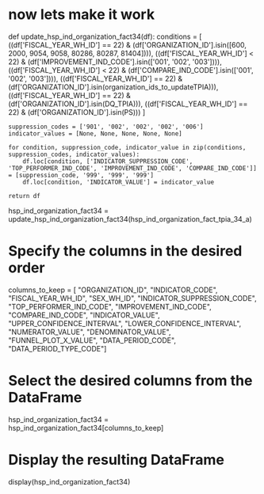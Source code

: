 # now lets make it work 

def update_hsp_ind_organization_fact34(df):
    conditions = [
        ((df['FISCAL_YEAR_WH_ID'] == 22) &
         (df['ORGANIZATION_ID'].isin([600, 2000, 9054, 9058, 80286, 80287, 81404]))),
        ((df['FISCAL_YEAR_WH_ID'] < 22) & (df['IMPROVEMENT_IND_CODE'].isin(['001', '002', '003']))),
        ((df['FISCAL_YEAR_WH_ID'] < 22) & (df['COMPARE_IND_CODE'].isin(['001', '002', '003']))),
        ((df['FISCAL_YEAR_WH_ID'] == 22) & (df['ORGANIZATION_ID'].isin(organization_ids_to_updateTPIA))),
        ((df['FISCAL_YEAR_WH_ID'] == 22) & (df['ORGANIZATION_ID'].isin(DQ_TPIA))),
        ((df['FISCAL_YEAR_WH_ID'] == 22) & (df['ORGANIZATION_ID'].isin(PS)))
    ]

    suppression_codes = ['901', '002', '002', '002', '006']
    indicator_values = [None, None, None, None, None]

    for condition, suppression_code, indicator_value in zip(conditions, suppression_codes, indicator_values):
        df.loc[condition, ['INDICATOR_SUPPRESSION_CODE', 'TOP_PERFORMER_IND_CODE', 'IMPROVEMENT_IND_CODE', 'COMPARE_IND_CODE']] = [suppression_code, '999', '999', '999']
        df.loc[condition, 'INDICATOR_VALUE'] = indicator_value

    return df

hsp_ind_organization_fact34 = update_hsp_ind_organization_fact34(hsp_ind_organization_fact_tpia_34_a)

# Specify the columns in the desired order
columns_to_keep = [
    "ORGANIZATION_ID",	"INDICATOR_CODE",	"FISCAL_YEAR_WH_ID",	"SEX_WH_ID",	"INDICATOR_SUPPRESSION_CODE",	"TOP_PERFORMER_IND_CODE",	"IMPROVEMENT_IND_CODE",	"COMPARE_IND_CODE",	"INDICATOR_VALUE",	"UPPER_CONFIDENCE_INTERVAL",	"LOWER_CONFIDENCE_INTERVAL",	"NUMERATOR_VALUE",	"DENOMINATOR_VALUE",	"FUNNEL_PLOT_X_VALUE",	"DATA_PERIOD_CODE",	"DATA_PERIOD_TYPE_CODE"]

# Select the desired columns from the DataFrame
hsp_ind_organization_fact34 = hsp_ind_organization_fact34[columns_to_keep]

# Display the resulting DataFrame
display(hsp_ind_organization_fact34)

